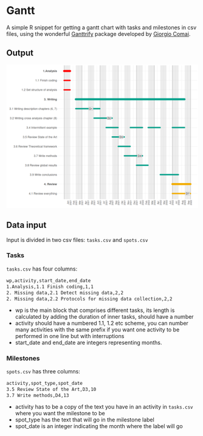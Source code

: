 # Gantt

A simple R snippet for getting a gantt chart with tasks and milestones in csv files, using the wonderful [Ganttrify](https://github.com/giocomai/ganttrify) package developed by [Giorgio Comai](https://github.com/giocomai).

## Output
![](plot.png)

## Data input

Input is divided in two csv files: `tasks.csv` and `spots.csv`

### Tasks
`tasks.csv` has four columns: 

```
wp,activity,start_date,end_date
1.Analysis,1.1 Finish coding,1,1
2. Missing data,2.1 Detect missing data,2,2
2. Missing data,2.2 Protocols for missing data collection,2,2
```

- wp is the main block that comprises different tasks, its length is calculated by adding the duration of inner tasks, should have a number
- activity should have a numbered 1.1, 1.2 etc scheme, you can number many activities with the same prefix if you want one activity to be performed in one line but with interruptions 
- start_date and end_date are integers representing months.

### Milestones

`spots.csv` has three columns: 

```
activity,spot_type,spot_date
3.5 Review State of the Art,D3,10
3.7 Write methods,D4,13
```

- activity has to be a copy of the text you have in an activity in `tasks.csv` where you want the milestone to be
- spot_type has the text that will go in the milestone label
- spot_date is an integer indicating the month where the label will go




